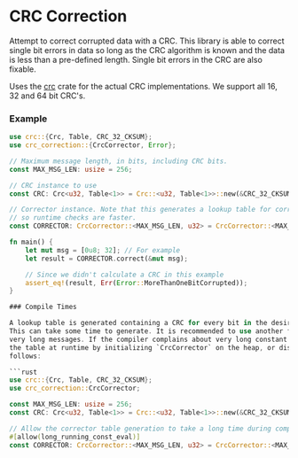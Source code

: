 # CRC Correction

Attempt to correct corrupted data with a CRC. This library is able to correct single bit errors in
data so long as the CRC algorithm is known and the data is less than a pre-defined length. Single
bit errors in the CRC are also fixable.

Uses the [crc](https://crates.io/crates/crc) crate for the actual CRC implementations. We support
all 16, 32 and 64 bit CRC's.

### Example

```rust
use crc::{Crc, Table, CRC_32_CKSUM};
use crc_correction::{CrcCorrector, Error};

// Maximum message length, in bits, including CRC bits.
const MAX_MSG_LEN: usize = 256;

// CRC instance to use
const CRC: Crc<u32, Table<1>> = Crc::<u32, Table<1>>::new(&CRC_32_CKSUM);

// Corrector instance. Note that this generates a lookup table for correction at compile time,
// so runtime checks are faster.
const CORRECTOR: CrcCorrector::<MAX_MSG_LEN, u32> = CrcCorrector::<MAX_MSG_LEN, u32>::new(CRC);

fn main() {
    let mut msg = [0u8; 32]; // For example 
    let result = CORRECTOR.correct(&mut msg);

    // Since we didn't calculate a CRC in this example
    assert_eq!(result, Err(Error::MoreThanOneBitCorrupted));
}

### Compile Times

A lookup table is generated containing a CRC for every bit in the desired maximum message length.
This can take some time to generate. It is recommended to use another form of error correction for
very long messages. If the compiler complains about very long constant evaluation you may generate
the table at runtime by initializing `CrcCorrector` on the heap, or disable the compiler lint as
follows:

```rust
use crc::{Crc, Table, CRC_32_CKSUM};
use crc_correction::CrcCorrector;

const MAX_MSG_LEN: usize = 256;
const CRC: Crc<u32, Table<1>> = Crc::<u32, Table<1>>::new(&CRC_32_CKSUM);

// Allow the corrector table generation to take a long time during compilation
#[allow(long_running_const_eval)]
const CORRECTOR: CrcCorrector::<MAX_MSG_LEN, u32> = CrcCorrector::<MAX_MSG_LEN, u32>::new(CRC);

```
